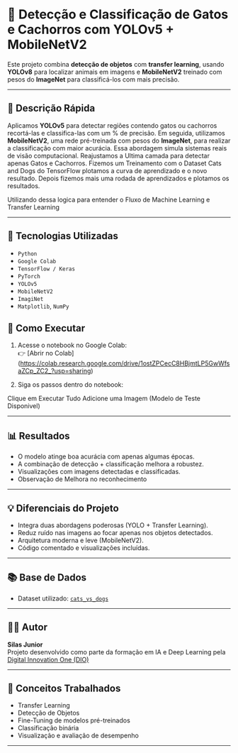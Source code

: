 # 🧠 Detecção e Classificação de Gatos e Cachorros com YOLOv5 + MobileNetV2

Este projeto combina **detecção de objetos** com **transfer learning**, usando **YOLOv8** para localizar animais em imagens e **MobileNetV2** treinado com pesos do **ImageNet** para classificá-los com mais precisão.

---

## 📌 Descrição Rápida

Aplicamos **YOLOv5** para detectar regiões contendo gatos ou cachorros recortá-las e classifica-las com um % de precisão. 
Em seguida, utilizamos **MobileNetV2**, uma rede pré-treinada com pesos do **ImageNet**, para realizar a classificação com maior acurácia. Essa abordagem simula sistemas reais de visão computacional.
Reajustamos a Ultima camada para detectar apenas Gatos e Cachorros.
Fizemos um Treinamento com o Dataset Cats and Dogs do TensorFlow
plotamos a curva de aprendizado e o novo resultado.
Depois fizemos mais uma rodada de aprendizados e plotamos os resultados.

Utilizando dessa logica para entender o Fluxo de Machine Learning e Transfer Learning 

---

## 🔧 Tecnologias Utilizadas

- `Python`
- `Google Colab`
- `TensorFlow / Keras`
- `PyTorch`
- `YOLOv5`
- `MobileNetV2`
- `ImagiNet`
- `Matplotlib`, `NumPy`

## 🚀 Como Executar

1. Acesse o notebook no Google Colab:  
   👉 [Abrir no Colab] (https://colab.research.google.com/drive/1ostZPCecC8HBjmtLP5GwWfsaZCp_ZC2_?usp=sharing)

2. Siga os passos dentro do notebook:

Clique em Executar Tudo
Adicione uma Imagem (Modelo de Teste Disponivel)

---

## 📊 Resultados

- O modelo atinge boa acurácia com apenas algumas épocas.
- A combinação de detecção + classificação melhora a robustez.
- Visualizações com imagens detectadas e classificadas.
- Observação de Melhora no reconhecimento

---

## 💡 Diferenciais do Projeto

- Integra duas abordagens poderosas (YOLO + Transfer Learning).
- Reduz ruído nas imagens ao focar apenas nos objetos detectados.
- Arquitetura moderna e leve (MobileNetV2).
- Código comentado e visualizações incluídas.

---

## 📚 Base de Dados

- Dataset utilizado: [`cats_vs_dogs`](https://www.tensorflow.org/datasets/catalog/cats_vs_dogs)

---

## 👨‍💻 Autor

**Silas Junior**  
Projeto desenvolvido como parte da formação em IA e Deep Learning pela [Digital Innovation One (DIO)](https://www.dio.me)

---

## 🧠 Conceitos Trabalhados

- Transfer Learning
- Detecção de Objetos
- Fine-Tuning de modelos pré-treinados
- Classificação binária
- Visualização e avaliação de desempenho
---


